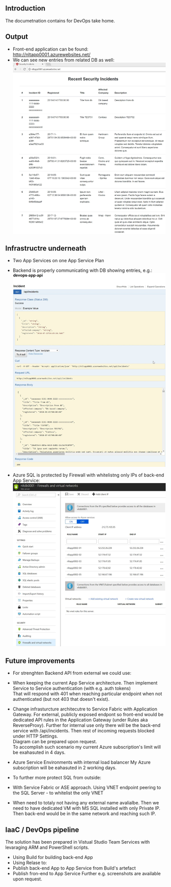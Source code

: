 
## Introduction 
The documetnation contains for DevOps take home. 

## Output

 - Front-end application can be found:  
http://nltapp0001.azurewebsites.net/  
 - We can see new entries from related DB as well:    
![](./images/DevOps01.png)   


## Infrastructre underneath 

- Two App Services on one App Service Plan

-  Backend is properly communicating with DB showing entries, e.g.:  
![](./images/DevOps02.png)   
-  Azure SQL is protected by Firewall with whitelistng only IPs of back-end App Service:  
![](./images/DevOps03.png)   

## Future improvements  

 - For strenghten Backend API from external we could use: 
  - When keeping the current App Service architecture. Then implement Service to Service authentication (with e.g. auth tokens)  
  That will respond with 401 when reaching particular endpoint when not authenticated (but not 403 that doesn't exist).  

  - Change infrasturcture architecutre to Service Fabric with Application Gateway. For external, publicly exposed endpont so front-end would be dedicated API rules in the Application Gateway (under Rules aka ReverseProxy). Further for internal use only there will be the back-end service with /api/incidents. Then rest of incoming requests blocked under HTTP Settings.  
  Diagram can be prepared upon request.  
  To accomplish such scenario my current Azure subscription's limit will be exahasuted in 4 days. 

  

  - Azure Service Environments with internal load balancer
  My Azure subscription will be eahasuted in 2 working days.       

- To further more protect SQL from outside: 
 - With Service Fabric or ASE approach. Using VNET endpoint peering to the SQL Server - to whitelist the only VNET
 - When need to totaly not having any external name avalialbe. Then we need to have dedicated VM with MS SQL installed with only Private IP. Then back-end would be in the same network and reaching such IP.  

 ## IaaC / DevOps pipeline   
 
The solution has been prepared in Vistual Studio Team Services with levaraging ARM and PowerShell scripts. 
 - Using Build for building back-end App  
 - Using Relase to:
  - Publish back-end App to App Service from Build's artefact
  - Publish fron-end to App Service
Further e.g. screenshots are available upon request.  